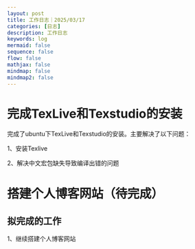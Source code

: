```yaml
---
layout: post
title: 工作日志｜2025/03/17
categories: [日志]
description: 工作日志
keywords: log
mermaid: false
sequence: false
flow: false
mathjax: false
mindmap: false
mindmap2: false
---
```


# 完成TexLive和Texstudio的安装

完成了ubuntu下TexLive和Texstudio的安装。主要解决了以下问题：

1、安装Texlive

2、解决中文宏包缺失导致编译出错的问题


# 搭建个人博客网站（待完成）



## 拟完成的工作

1、继续搭建个人博客网站



